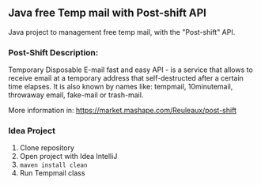 
## Java free Temp mail with Post-shift API

Java project to management free temp mail, with the "Post-shift" API.

### Post-Shift Description:

Temporary Disposable E-mail fast and easy API - is a service that allows to receive email at a temporary address that self-destructed after a certain time elapses. It is also known by names like: tempmail, 10minutemail, throwaway email, fake-mail or trash-mail.

More information in:
<a href="https://market.mashape.com/Reuleaux/post-shift" rel="nofollow">https://market.mashape.com/Reuleaux/post-shift</a>


### Idea Project

1. Clone repository
2. Open project with Idea IntelliJ
3. `maven install clean`
4. Run Tempmail class
